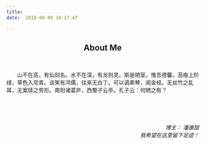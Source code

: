 ```yaml
---
title:  
date:  2018-08-09 10:17:47  

---
```

##  <center>About Me</center>

<br>
<p> &emsp;&emsp;山不在高，有仙则名。水不在深，有龙则灵。斯是陋室，惟吾德馨。苔痕上阶绿，草色入帘青。谈笑有鸿儒，往来无白丁。可以调素琴，阅金经。无丝竹之乱耳，无案牍之劳形。南阳诸葛庐，西蜀子云亭。孔子云：何陋之有？</p>


<div style="height:4rem">  </div>
<div align="right">
<em >博主： 潘康甜</em><br>                                  
<em >我希望在这里留下足迹！</em>
</div>




 



